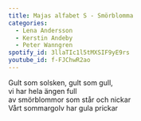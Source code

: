 ```yaml
---
title: Majas alfabet S - Smörblomma
categories:
  - Lena Andersson
  - Kerstin Andeby
  - Peter Wanngren
spotify_id: 3llaTIc1l5tMXSIF9yE9rs
youtube_id: f-FJChwR2ao
---
```

Gult som solsken, gult som gull,\
vi har hela ängen full\
av smörblommor som står och nickar\
Vårt sommargolv har gula prickar
